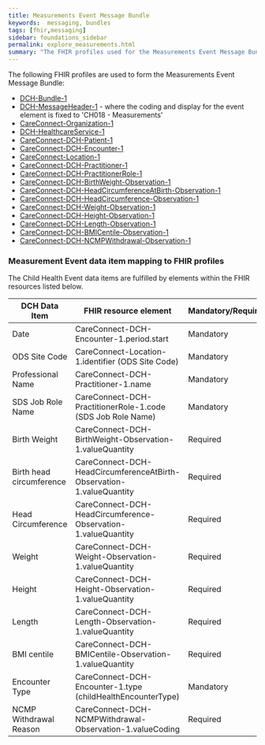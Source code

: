 ```yaml
---
title: Measurements Event Message Bundle
keywords:  messaging, bundles
tags: [fhir,messaging]
sidebar: foundations_sidebar
permalink: explore_measurements.html
summary: "The FHIR profiles used for the Measurements Event Message Bundle"
---
```


The following FHIR profiles are used to form the Measurements Event Message Bundle:

- [DCH-Bundle-1](https://fhir.nhs.uk/STU3/StructureDefinition/DCH-Bundle-1)
- [DCH-MessageHeader-1](https://fhir.nhs.uk/STU3/StructureDefinition/DCH-MessageHeader-1) - where the coding and display for the event element is fixed to 'CH018 - Measurements'
- [CareConnect-Organization-1](https://fhir.hl7.org.uk/STU3/StructureDefinition/CareConnect-Organization-1)
- [DCH-HealthcareService-1](https://fhir.nhs.uk/STU3/StructureDefinition/DCH-HealthcareService-1)
- [CareConnect-DCH-Patient-1](https://fhir.nhs.uk/STU3/StructureDefinition/CareConnect-DCH-Patient-1)
- [CareConnect-DCH-Encounter-1](https://fhir.nhs.uk/STU3/StructureDefinition/CareConnect-DCH-Encounter-1)
- [CareConnect-Location-1](https://fhir.hl7.org.uk/STU3/StructureDefinition/CareConnect-Location-1)
- [CareConnect-DCH-Practitioner-1](https://fhir.nhs.uk/STU3/StructureDefinition/CareConnect-DCH-Practitioner-1)
- [CareConnect-DCH-PractitionerRole-1](https://fhir.nhs.uk/STU3/StructureDefinition/CareConnect-DCH-PractitionerRole-1) 
- [CareConnect-DCH-BirthWeight-Observation-1](https://fhir.nhs.uk/STU3/StructureDefinition/CareConnect-DCH-BirthWeight-Observation-1)
- [CareConnect-DCH-HeadCircumferenceAtBirth-Observation-1](https://fhir.nhs.uk/STU3/StructureDefinition/CareConnect-DCH-HeadCircumferenceAtBirth-Observation-1)
- [CareConnect-DCH-HeadCircumference-Observation-1](https://fhir.nhs.uk/STU3/StructureDefinition/CareConnect-DCH-HeadCircumference-Observation-1)
- [CareConnect-DCH-Weight-Observation-1](https://fhir.nhs.uk/STU3/StructureDefinition/CareConnect-DCH-Weight-Observation-1)
- [CareConnect-DCH-Height-Observation-1](https://fhir.nhs.uk/STU3/StructureDefinition/CareConnect-DCH-Height-Observation-1)
- [CareConnect-DCH-Length-Observation-1](https://fhir.nhs.uk/STU3/StructureDefinition/CareConnect-DCH-Length-Observation-1)
- [CareConnect-DCH-BMICentile-Observation-1](https://fhir.nhs.uk/STU3/StructureDefinition/CareConnect-DCH-BMICentile-Observation-1)
- [CareConnect-DCH-NCMPWithdrawal-Observation-1](https://fhir.nhs.uk/STU3/StructureDefinition/CareConnect-DCH-NCMPWithdrawal-Observation-1)

### Measurement Event data item mapping to FHIR profiles ###

The Child Health Event data items are fulfilled by elements within the FHIR resources listed below.
                                                                                                   
| DCH Data Item            | FHIR resource element                                        | Mandatory/Required/Optional 
|--------------------------|--------------------------------------------------------------|-----------------------------
| Date                     | CareConnect-DCH-Encounter-1.period.start                     | Mandatory                   |                                                                                                                                                         
| ODS Site Code            | CareConnect-Location-1.identifier (ODS Site Code)        | Mandatory                   |                                                                                                                                                          
| Professional Name        | CareConnect-DCH-Practitioner-1.name                          | Mandatory                   |                                                                                                                                                          
| SDS Job Role Name        | CareConnect-DCH-PractitionerRole-1.code (SDS Job Role Name)  | Mandatory                   |                                                                                                                                                          
| Birth Weight             | CareConnect-DCH-BirthWeight-Observation-1.valueQuantity      | Required                  |                                                                                    
| Birth head circumference | CareConnect-DCH-HeadCircumferenceAtBirth-Observation-1.valueQuantity      | Required       |                                                                      
| Head Circumference       | CareConnect-DCH-HeadCircumference-Observation-1.valueQuantity      | Required              |
| Weight                   | CareConnect-DCH-Weight-Observation-1.valueQuantity      | Required                    | 
| Height		           | CareConnect-DCH-Height-Observation-1.valueQuantity      | Required                    | 
| Length                   | CareConnect-DCH-Length-Observation-1.valueQuantity      | Required                    | 
| BMI centile              | CareConnect-DCH-BMICentile-Observation-1.valueQuantity      | Required                    |
| Encounter Type           | CareConnect-DCH-Encounter-1.type (childHealthEncounterType)  | Mandatory                   |                                                                                                                                                       
| NCMP Withdrawal Reason   | CareConnect-DCH-NCMPWithdrawal-Observation-1.valueCoding     | Required                    |                                                                                                                                                          